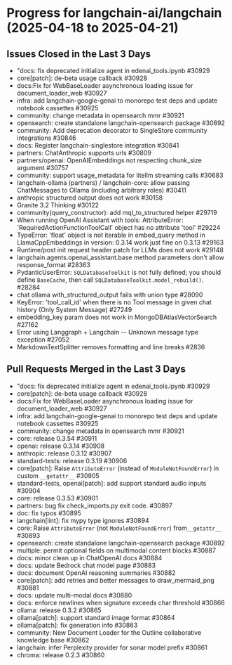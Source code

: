 # Progress for langchain-ai/langchain (2025-04-18 to 2025-04-21)


## Issues Closed in the Last 3 Days
- "docs: fix deprecated initialize agent in edenai_tools.ipynb #30929
- core[patch]: de-beta usage callback #30928
- docs:Fix for WebBaseLoader asynchronous loading issue for document_loader_web #30927
- infra: add langchain-google-genai to monorepo test deps and update notebook cassettes #30925
- community: change metadata in opensearch mmr #30921
- opensearch: create standalone langchain-opensearch package #30892
- community: Add deprecation decorator to SingleStore community integrations #30846
- docs: Register langchain-singlestore integration #30841
- partners: ChatAnthropic supports urls #30809
- partners/openai: OpenAIEmbeddings not respecting chunk_size argument #30757
- community: support usage_metadata for litellm streaming calls #30683
- langchain-ollama (partners) / langchain-core: allow passing ChatMessages to Ollama (including arbitrary roles) #30411
- anthropic structured output does not work #30158
- Granite 3.2 Thinking #30122
- community(query_constructor): add mql_to_structured helper #29719
- When running OpenAI Assistant with tools: AttributeError: 'RequiredActionFunctionToolCall' object has no attribute 'tool' #29224
- TypeError: 'float' object is not iterable in embed_query method in LlamaCppEmbeddings in version: 0.3.14 work just fine on 0.3.13 #29163
- Runtime/post init request header patch for LLMs does not work #29148
- langchain.agents.openai_assistant.base method parameters don't allow response_format #28363
- PydanticUserError: `SQLDatabaseToolkit` is not fully defined; you should define `BaseCache`, then call `SQLDatabaseToolkit.model_rebuild()`. #28284
- chat ollama with_structured_output fails with union type #28090
- KeyError: 'tool_call_id' when there is no Tool message in given chat history (Only System Message) #27249
- embedding_key param does not work in MongoDBAtlasVectorSearch #27162
- Error using Langgraph + Langchain -- Unknown message type exception #27052
- MarkdownTextSplitter removes formatting and line breaks #2836

## Pull Requests Merged in the Last 3 Days
- "docs: fix deprecated initialize agent in edenai_tools.ipynb #30929
- core[patch]: de-beta usage callback #30928
- docs:Fix for WebBaseLoader asynchronous loading issue for document_loader_web #30927
- infra: add langchain-google-genai to monorepo test deps and update notebook cassettes #30925
- community: change metadata in opensearch mmr #30921
- core: release 0.3.54 #30911
- openai: release 0.3.14 #30908
- anthropic: release 0.3.12 #30907
- standard-tests: release 0.3.19 #30906
- core[patch]: Raise `AttributeError` (instead of `ModuleNotFoundError`) in custom `__getattr__` #30905
- standard-tests, openai[patch]: add support standard audio inputs #30904
- core: release 0.3.53 #30901
- partners:  bug fix check_imports.py exit code. #30897
- doc: fix typos #30895
- langchain[lint]: fix mypy type ignores #30894
- core: Raise `AttributeError` (not `ModuleNotFoundError`) from`__getattr__` #30893
- opensearch: create standalone langchain-opensearch package #30892
- multiple: permit optional fields on multimodal content blocks #30887
- docs: minor clean up in ChatOpenAI docs #30884
- docs: update Bedrock chat model page #30883
- docs: document OpenAI reasoning summaries #30882
- core[patch]: add retries and better messages to draw_mermaid_png #30881
- docs: update multi-modal docs #30880
- docs: enforce newlines when signature exceeds char threshold #30866
- ollama: release 0.3.2 #30865
- ollama[patch]: support standard image format #30864
- ollama[patch]: fix generation info #30863
- community: New Document Loader for the Outline collaborative knowledge base #30862
- langchain: infer Perplexity provider for sonar model prefix #30861
- chroma: release 0.2.3 #30860
